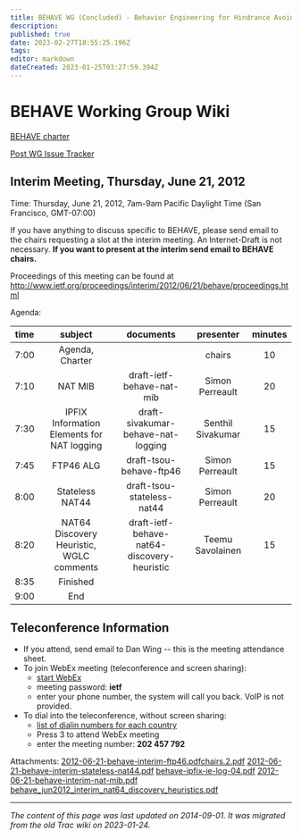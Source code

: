 ```yaml
---
title: BEHAVE WG (Concluded) - Behavior Engineering for Hindrance Avoidance
description: 
published: true
date: 2023-02-27T18:55:25.196Z
tags: 
editor: markdown
dateCreated: 2023-01-25T03:27:59.394Z
---
```


# BEHAVE Working Group Wiki
[BEHAVE charter](http://www.ietf.org/html.charters/behave-charter.html)

[Post WG Issue Tracker](/group/behave/PostIssueTracker)

## Interim Meeting, Thursday, June 21, 2012
Time: Thursday, June 21, 2012, 7am-9am Pacific Daylight Time (San Francisco, GMT-07:00)

If you have anything to discuss specific to BEHAVE, please send email to the chairs requesting a slot at the interim meeting. An Internet-Draft is not necessary. **If you want to present at the interim send email to BEHAVE chairs.**

Proceedings of this meeting can be found at http://www.ietf.org/proceedings/interim/2012/06/21/behave/proceedings.html

Agenda:

| time |                   subject                  |                  documents                  |     presenter     | minutes |
|:----:|:------------------------------------------:|:-------------------------------------------:|:-----------------:|:-------:|
| 7:00 | Agenda, Charter                            |                                             | chairs            |      10 |
| 7:10 | NAT MIB                                    | draft-ietf-behave-nat-mib                   | Simon Perreault   |      20 |
| 7:30 | IPFIX Information Elements for NAT logging | draft-sivakumar-behave-nat-logging          | Senthil Sivakumar |      15 |
| 7:45 | FTP46 ALG                                  | draft-tsou-behave-ftp46                     | Simon Perreault   |      15 |
| 8:00 | Stateless NAT44                            | draft-tsou-stateless-nat44                  | Simon Perreault   |      20 |
| 8:20 | NAT64 Discovery Heuristic, WGLC comments   | draft-ietf-behave-nat64-discovery-heuristic | Teemu Savolainen  |      15 |
| 8:35 | Finished                                   |                                             |                   |         |
| 9:00 | End                                        |                                             |                   |         |
## Teleconference Information
- If you attend, send email to Dan Wing -- this is the meeting attendance sheet.
- To join WebEx meeting (teleconference and screen sharing):
	- [start WebEx](https://cisco.webex.com/ciscosales/j.php?ED=197918192&UID=0&PW=NZDg2OTE2YWY2&RT=MiM0)
	- meeting password: **ietf**
	- enter your phone number, the system will call you back. VoIP is not provided.
- To dial into the teleconference, without screen sharing:
	- [list of dialin numbers for each country](http://cisco.com/en/US/about/doing_business/conferencing/index.html)
	- Press 3 to attend WebEx meeting
	- enter the meeting number: **202 457 792**
  
Attachments:
[2012-06-21-behave-interim-ftp46.pdf](/2012-06-21-behave-interim-ftp46.pdf)[chairs.2.pdf](/chairs.2.pdf)
[2012-06-21-behave-interim-stateless-nat44.pdf](/2012-06-21-behave-interim-stateless-nat44.pdf)
[behave-ipfix-ie-log-04.pdf](/behave-ipfix-ie-log-04.pdf)
[2012-06-21-behave-interim-nat-mib.pdf](/2012-06-21-behave-interim-nat-mib.pdf)
[behave_jun2012_interim_nat64_discovery_heuristics.pdf](/behave_jun2012_interim_nat64_discovery_heuristics.pdf)
&nbsp;
&nbsp;
&nbsp;

---

*The content of this page was last updated on 2014-09-01. It was migrated from the old Trac wiki on 2023-01-24.*